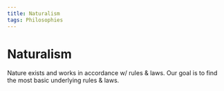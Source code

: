 ```yaml
---
title: Naturalism
tags: Philosophies
---
```


# Naturalism

Nature exists and works in accordance w/ rules & laws.
Our goal is to find the most basic underlying rules & laws.